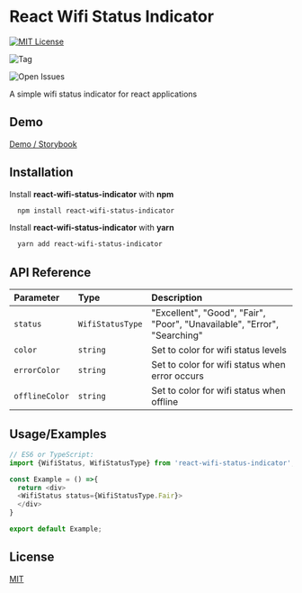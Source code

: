 # React Wifi Status Indicator

[![MIT License](https://img.shields.io/github/license/NVictaTechSolution/react-wifi-status-indicator)](https://raw.githubusercontent.com/NVictaTechSolution/react-wifi-status-indicator/main/LICENSE)

![Tag](https://img.shields.io/github/v/tag/NVictaTechSolution/react-wifi-status-indicator)

![Open Issues](https://img.shields.io/github/issues/NVictaTechSolution/react-wifi-status-indicator)

A simple wifi status indicator for react applications

## Demo

[Demo / Storybook](https://nvictatechsolution.github.io/react-wifi-status-indicator)

## Installation

Install **react-wifi-status-indicator** with **npm**

```bash
  npm install react-wifi-status-indicator
```
Install **react-wifi-status-indicator** with **yarn**

```bash
  yarn add react-wifi-status-indicator
```

## API Reference

| Parameter         | Type             | Description                                                                |
| :---------------- | :--------------- | :------------------------------------------------------------------------- |
| `status`          | `WifiStatusType` | "Excellent", "Good", "Fair", "Poor",  "Unavailable", "Error", "Searching"  |
| `color`           | `string`         | Set to color for wifi status levels                                         |
| `errorColor`      | `string`         | Set to color for wifi status when error occurs                             |
| `offlineColor`    | `string`         | Set to color for wifi status when offline                                  |

## Usage/Examples

```javascript
// ES6 or TypeScript:
import {WifiStatus, WifiStatusType} from 'react-wifi-status-indicator';

const Example = () =>{
  return <div>
  <WifiStatus status={WifiStatusType.Fair}>
  </div>
}

export default Example;
```

## License

[MIT](https://raw.githubusercontent.com/NVictaTechSolution/react-wifi-status-indicator/main/LICENSE)
